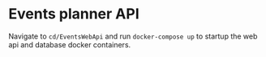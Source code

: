 <h1>Events planner API</h1>

Navigate to ````cd/EventsWebApi```` and run ````docker-compose up```` to startup the web api and database docker containers.
